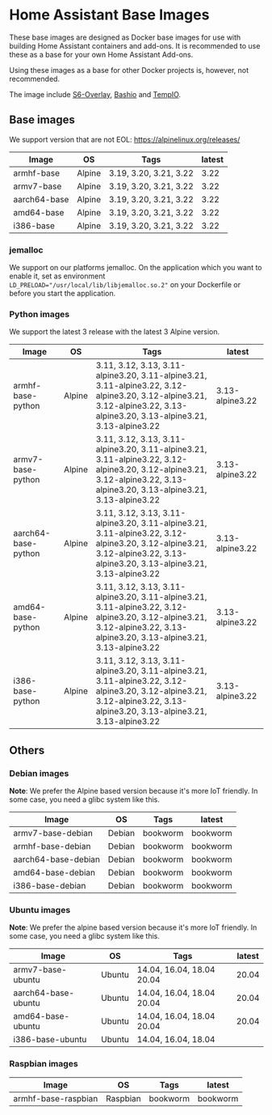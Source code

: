 # Home Assistant Base Images

These base images are designed as Docker base images for use with building Home Assistant containers and add-ons.
It is recommended to use these as a base for your own Home Assistant Add-ons.

Using these images as a base for other Docker projects is, however, not recommended.

The image include [S6-Overlay](https://github.com/just-containers/s6-overlay), [Bashio](https://github.com/hassio-addons/bashio) and [TempIO](https://github.com/home-assistant/tempio).

## Base images

We support version that are not EOL: https://alpinelinux.org/releases/

| Image | OS | Tags | latest |
|-------|----|------|--------|
| armhf-base | Alpine | 3.19, 3.20, 3.21, 3.22 | 3.22 |
| armv7-base | Alpine | 3.19, 3.20, 3.21, 3.22 | 3.22 |
| aarch64-base | Alpine | 3.19, 3.20, 3.21, 3.22 | 3.22 |
| amd64-base | Alpine | 3.19, 3.20, 3.21, 3.22 | 3.22 |
| i386-base | Alpine | 3.19, 3.20, 3.21, 3.22 | 3.22 |

### jemalloc

We support on our platforms jemalloc. On the application which you want to enable it, set as environment `LD_PRELOAD="/usr/local/lib/libjemalloc.so.2"` on your Dockerfile or before you start the application.

### Python images

We support the latest 3 release with the latest 3 Alpine version.

| Image | OS | Tags | latest |
|-------|----|------|--------|
| armhf-base-python | Alpine | 3.11, 3.12, 3.13, 3.11-alpine3.20, 3.11-alpine3.21, 3.11-alpine3.22, 3.12-alpine3.20, 3.12-alpine3.21, 3.12-alpine3.22, 3.13-alpine3.20, 3.13-alpine3.21, 3.13-alpine3.22 | 3.13-alpine3.22 |
| armv7-base-python | Alpine | 3.11, 3.12, 3.13, 3.11-alpine3.20, 3.11-alpine3.21, 3.11-alpine3.22, 3.12-alpine3.20, 3.12-alpine3.21, 3.12-alpine3.22, 3.13-alpine3.20, 3.13-alpine3.21, 3.13-alpine3.22 | 3.13-alpine3.22 |
| aarch64-base-python | Alpine | 3.11, 3.12, 3.13, 3.11-alpine3.20, 3.11-alpine3.21, 3.11-alpine3.22, 3.12-alpine3.20, 3.12-alpine3.21, 3.12-alpine3.22, 3.13-alpine3.20, 3.13-alpine3.21, 3.13-alpine3.22 | 3.13-alpine3.22 |
| amd64-base-python | Alpine | 3.11, 3.12, 3.13, 3.11-alpine3.20, 3.11-alpine3.21, 3.11-alpine3.22, 3.12-alpine3.20, 3.12-alpine3.21, 3.12-alpine3.22, 3.13-alpine3.20, 3.13-alpine3.21, 3.13-alpine3.22 | 3.13-alpine3.22 |
| i386-base-python | Alpine | 3.11, 3.12, 3.13, 3.11-alpine3.20, 3.11-alpine3.21, 3.11-alpine3.22, 3.12-alpine3.20, 3.12-alpine3.21, 3.12-alpine3.22, 3.13-alpine3.20, 3.13-alpine3.21, 3.13-alpine3.22 | 3.13-alpine3.22 |

## Others

### Debian images

**Note**: We prefer the Alpine based version because it's more IoT friendly. In some case, you need a glibc system like this.

| Image | OS | Tags | latest |
|-------|----|------|--------|
| armv7-base-debian | Debian | bookworm | bookworm |
| armhf-base-debian | Debian | bookworm | bookworm |
| aarch64-base-debian | Debian | bookworm | bookworm |
| amd64-base-debian | Debian | bookworm | bookworm |
| i386-base-debian | Debian | bookworm | bookworm |

### Ubuntu images

**Note**: We prefer the alpine based version because it's more IoT friendly. In some case, you need a glibc system like this.

| Image | OS | Tags | latest |
|-------|----|------|--------|
| armv7-base-ubuntu | Ubuntu | 14.04, 16.04, 18.04 20.04 | 20.04 |
| aarch64-base-ubuntu | Ubuntu | 14.04, 16.04, 18.04 20.04 | 20.04 |
| amd64-base-ubuntu | Ubuntu | 14.04, 16.04, 18.04 20.04 | 20.04 |
| i386-base-ubuntu | Ubuntu | 14.04, 16.04, 18.04 | |

### Raspbian images

| Image | OS | Tags | latest |
|-------|----|------|--------|
| armhf-base-raspbian | Raspbian | bookworm | bookworm |
